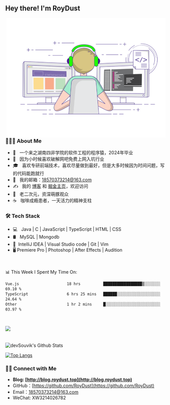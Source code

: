 <h2> Hey there! I'm RoyDust</h2>

<img align="right" alt="GIF" src="https://raw.githubusercontent.com/devSouvik/devSouvik/master/gif3.gif" width="500"/>

<h3> 👨🏻‍💻 About Me </h3>

- 🔭 &nbsp; 一个来之湖南四非学院的软件工程的程序猿，2024年毕业
- 🤔 &nbsp; 因为小时候喜欢破解网吧免费上网入坑行业
- 🎓 &nbsp; 喜欢专研前端技术，喜欢尽量做到最好，但是大多时候因为时间问题，写的代码能跑就行
- 💼 &nbsp; 我的邮箱：18570373214@163.com 
- ✍️ &nbsp; 我的 [博客](http://blog.roydust.top) 和 [掘金主页](https://juejin.cn/user/1671736110352686)，欢迎访问
- 🌱 &nbsp; 老二次元，资深萌豚观众
- ☕ &nbsp; 咖啡成瘾患者，一天活力的精神支柱

<h3>🛠 Tech Stack</h3>

- 💻 &nbsp; Java | C | JavaScript | TypeScript | HTML | CSS 
- 🛢   &nbsp; MySQL | Mongodb
- 🔧  &nbsp;IntelliJ IDEA | Visual Studio code | Git | Vim
- 🖥    Premiere Pro | Photoshop | After Effects | Audition

<br>

📊 This Week I Spent My Time On:

<!--START_SECTION:waka-->

```text
Vue.js                     18 hrs          █████████████████▒░░░░░░░   69.10 %
TypeScript                 6 hrs 25 mins   ██████░░░░░░░░░░░░░░░░░░░   24.64 %
Other                      1 hr 2 mins     █░░░░░░░░░░░░░░░░░░░░░░░░   03.97 %
```

<!--END_SECTION:waka-->

<br>

![](https://github-profile-trophy.vercel.app/?username=RoyDust&column=7)


<br>

<img align="center" src="https://github-readme-stats.vercel.app/api?username=RoyDust&include_all_commits=true&count_private=true&show_icons=true&line_height=20&title_color=7A7ADB&icon_color=2234AE&text_color=D3D3D3&bg_color=0,000000,130F40" alt="devSouvik's Github Stats">

</br>

[![Top Langs](https://github-readme-stats.vercel.app/api/top-langs/?username=RoyDust&layout=compact&text_color=daf7dc&bg_color=151515)](https://github.com/devSouvik/github-readme-stats)


<h3> 🤝🏻 Connect with Me </h3>

- **Blog: [http://blog.roydust.top](http://blog.roydust.top)**
- GitHub：[https://github.com/RoyDust](https://github.com/RoyDust)
- Email：[18570373214@163.com](18570373214@163.com)
- WeChat: XW3214026782
